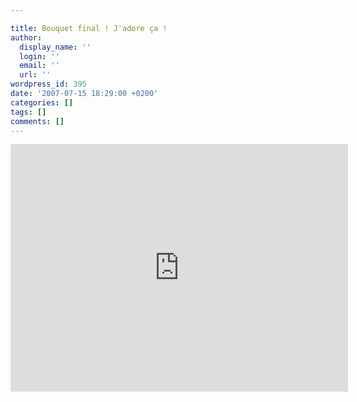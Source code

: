 ```yaml
---

title: Bouquet final ! J'adore ça !
author:
  display_name: ''
  login: ''
  email: ''
  url: ''
wordpress_id: 395
date: '2007-07-15 18:29:00 +0200'
categories: []
tags: []
comments: []
---
```

<iframe width="540" height="396" src="http://www.youtube.com/embed/Tax95hLxnyI" frameborder="0" allowfullscreen></iframe>
